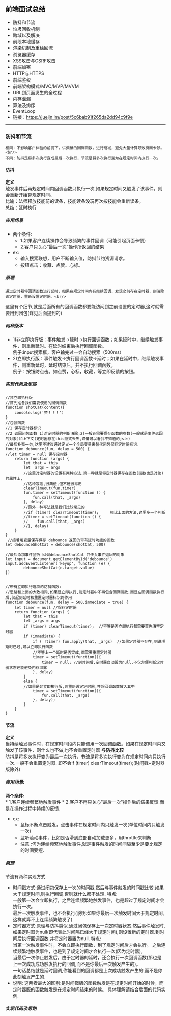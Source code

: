 ## 前端面试总结
* 防抖和节流
* 垃圾回收机制
* 跨域以及解决
* 前段本地缓存
* 渲染机制及重绘回流
* 浏览器缓存
* XSS攻击与CSRF攻击
* 前端加密
* HTTP与HTTPS
* 前端鉴权
* 前端架构模式/MVC/MVP/MVVM
* URL到页面发生的全过程
* 内存泄漏
* 算法及排序
* EventLoop
* 链接：https://juejin.im/post/5c6bab91f265da2dd94c9f9e
***
### 防抖和节流
    相同：不影响客户体验的前提下，讲频繁的回调函数，进行缩减，避免大量计算导致页面卡顿。<br/>
    不同：防抖是将多次执行变成最后一次执行，节流是将多次执行变为在规定时间内执行一次。
#### 防抖
**定义**<br/>
    触发事件后再规定时间内回调函数只执行一次,如果规定时间又触发了该事件，则会重新开始算规定时间。<br/>
    比喻：法师释放技能前的读条，技能读条没玩再次按技能会重新读条。<br/>
    总结：延时执行
##### 应用场景
* 两个条件:
    * 1.如果客户连续操作会导致频繁的事件回调（可能引起页面卡顿）
    * 2.客户只关心“最后一次”操作所返回的结果
* ex:
    * 输入搜索联想，用户不断输入值，防抖节约资源请求。
    * 按钮点击：收藏、点赞、心标。
##### 原理
    通过定时器将回调函数进行延时，如果在规定时间内有继续回调，发现之前存在定时器，则清除该定时器，重新设置定时器。<br/> 
这里有个细节,就是后面所有的回调函数都要能访问到之前设置的定时器,这时就需要用到闭包(详见后面提到的)
##### 两种版本
* 1)非立即执行版：事件触发->延时->执行回调函数；如果延时中，继续触发事件，则重新延时。在延时结束后执行回调函数。<br/>
    例子:input搜索框，客户输完过一会自动搜索（500ms）
* 2)立即执行版：事件触发->执行回调函数->延时；如果在延时中，继续触发事件，则重新延时，延时结束后，并不执行回调函数。<br/>
    例子：按钮防点击。如点赞，心标，收藏，等立即反馈的按钮。
##### 实现代码及思路
```
//非立即执行版
//首先准备我们需要使用的回调函数
function shotCat(content){
    console.log('赞！！！')
}
//包装函数
//1 保存定时器标识
//2 返回闭包函数 1)对定时器的判断清除;2)一般还需要保存函数的参数(一般就是事件返回的对象)和上下文(定时器存在this隐式丢失,详情可以看我不知道的js上)
//最后补充一句,这里不建议通过定义一个全局变量来替代闭包保存定时器标识.
function debounce(fun, delay = 500) {
//let timer = null 保存定时器
    return function (args) {
        let that = this
        let _args = args
		//这里对定时器的设置有两种方法,第一种就是将定时器保存在函数(函数也是对象)的属性上,
		//这种写法,很简便,但不是很常用
        clearTimeout(fun.timer)
        fun.timer = setTimeout(function () {
            fun.call(that, _args)
        }, delay)
		//另外一种写法就是我们比较常见的
		//if (timer) clearTimeout(timer);     相比上面的方法,这里多一个判断
		//timer = setTimeout(function () {
        //    fun.call(that, _args)
        //}, delay)
    }
}
 //接着用变量保存保存 debounce 返回的带有延时功能的函数
let debounceShotCat = debounce(shotCat, 500)  

//最后添加事件监听 回调debounceShotCat 并传入事件返回的对象
let input = document.getElementById('debounce')
input.addEventListener('keyup', function (e) {
        debounceShotCat(e.target.value)
})


//带有立即执行选项的防抖函数:
//思路和上面的大致相同,如果是立即执行,则定时器中不再包含回调函数,而是在回调函数执行后,仅起到延时和重置定时器标识的作用
function debounce(fun, delay = 500,immediate = true) {
    let timer = null //保存定时器
    return function (args) {
        let that = this
        let _args = args
		if (timer) clearTimeout(timer);  //不管是否立即执行都需要首先清空定时器
        if (immediate) {
		    if ( !timer) fun.apply(that, _args)  //如果定时器不存在,则说明延时已过,可以立即执行函数
			//不管上一个延时是否完成,都需要重置定时器
            timer = setTimeout(function(){
                timer = null; //到时间后,定时器自动设为null,不仅方便判断定时器状态还能避免内存泄露
            }, delay)
        }
        else {
		//如果是非立即执行版,则重新设定定时器,并将回调函数放入其中
            timer = setTimeout(function(){
                fun.call(that, _args)
            }, delay);
        }
    }
}

```
#### 节流
**定义**<br/>
    当持续触发事件时，在规定时间段内只能调用一次回调函数。如果在规定时间内又触发了该事件，则什么也不做,也不会重置定时器
**与防抖比较**<br/>
    防抖是将多次执行变为最后一次执行，节流是将多次执行变为在规定时间内只执行一次.一般不会重置定时器. 即不会if (timer) clearTimeout(timer);(时间戳+定时器版除外)
##### 应用场景:
**两个条件:**<br/>
    * 1.客户连续频繁地触发事件
    * 2.客户不再只关心"最后一次"操作后的结果反馈.而是在操作过程中持续的反馈.
* ex:
    * 鼠标不断点击触发，点击事件在规定时间内只触发一次(单位时间内只触发一次)
    * 监听滚动事件，比如是否滑到底部自动加载更多，用throttle来判断
    * 注意 :何为连续频繁地触发事件,就是事件触发的时间间隔至少是要比规定的时间要短.
##### 原理
节流有两种实现方式
* 时间戳方式:通过闭包保存上一次的时间戳,然后与事件触发的时间戳比较.如果大于规定时间,则执行回调.否则就什么都不处理.
特点:<br/>
    一般第一次会立即执行，之后连续频繁地触发事件，也是超过了规定时间才会执行一次。<br/> 
最后一次触发事件，也不会执行(说明:如果你最后一次触发时间大于规定时间,这样就算不上连续频繁触发了)
* 定时器方式:原理与防抖类似.通过闭包保存上一次定时器状态.然后事件触发时,如果定时器为null(即代表此时间隔已经大于规定时间),则设置新的定时器.到时间后执行回调函数,并将定时器置为null.
特点:<br/>
    当第一次触发事件时，不会立即执行函数，到了规定时间后才会执行。 之后连续频繁地触发事件，也是到了规定时间才会执行一次(因为定时器)。<br/>
当最后一次停止触发后，由于定时器的延时，还会执行一次回调函数(那也是上一次成功成功触发执行的回调,而不是你最后一次触发产生的)。<br/>
一句话总结就是延时回调,你能看到的回调都是上次成功触发产生的,而不是你此刻触发产生的.
* 说明: 
这两者最大的区别:是时间戳版的函数触发是在规定时间开始的时候，而定时器版的函数触发是在规定时间结束的时候。 具体理解请结合后面的代码实例.
##### 实现代码及思路
